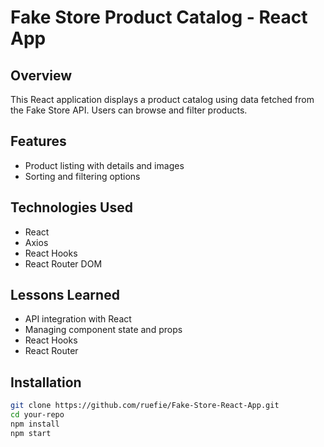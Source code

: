 # Fake Store Product Catalog - React App

## Overview
This React application displays a product catalog using data fetched from the Fake Store API. Users can browse and filter products.

## Features
- Product listing with details and images
- Sorting and filtering options

## Technologies Used
- React
- Axios
- React Hooks
- React Router DOM

## Lessons Learned
- API integration with React
- Managing component state and props
- React Hooks 
- React Router

## Installation
```bash
git clone https://github.com/ruefie/Fake-Store-React-App.git
cd your-repo
npm install
npm start 





